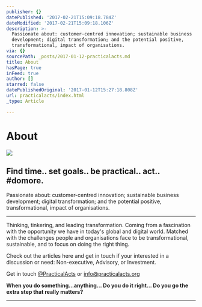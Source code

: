 ```yaml
---
publisher: {}
datePublished: '2017-02-21T15:09:18.784Z'
dateModified: '2017-02-21T15:09:18.106Z'
description: >-
  Passionate about: customer-centred innovation; sustainable business
  development; digital transformation; and the potential positive,
  transformational, impact of organisations.
via: {}
sourcePath: _posts/2017-01-12-practicalacts.md
title: About
hasPage: true
inFeed: true
author: []
starred: false
datePublishedOriginal: '2017-01-12T15:27:18.808Z'
url: practicalacts/index.html
_type: Article

---
```

# About
![](https://the-grid-user-content.s3-us-west-2.amazonaws.com/318a662a-0983-4c2f-9000-46fe627d309e.jpg)

## Find time.. set goals.. be practical.. act.. \#domore.

Passionate about: customer-centred innovation; sustainable business development; digital transformation; and the potential positive, transformational, impact of organisations.

---

Thinking, tinkering, and leading transformation. Coming from a fascination with the opportunity we have in today's global and digital world. Matched with the challenges people and organisations face to be transformational, sustainable, and to focus on doing the right thing.

Check out the articles here and get in touch if your interested in a discussion or need: Non-executive, Advisory, or Investment.

Get in touch [@PracticalActs][0] or [info@practicalacts.org][1]

**When you do something...anything... Do you do it right... Do you go the extra step that really matters?**

---



[0]: https://twitter.com/PracticalActs "Twitter"
[1]: http://info@practicalacts.org/